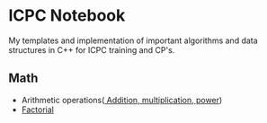 # ICPC Notebook
My templates and implementation of important algorithms and data structures in C++ for ICPC training and CP's.

## Math
  - Arithmetic operations([ Addition](https://github.com/kingjuno/icpc_training/blob/master/math/sum.cpp),[ multiplication](https://github.com/kingjuno/icpc_training/blob/master/math/multiplication.cpp),[ power](https://github.com/kingjuno/icpc_training/blob/master/math/power.cpp))
  - [Factorial](https://github.com/kingjuno/icpc_training/blob/master/math/factorial.cpp)
